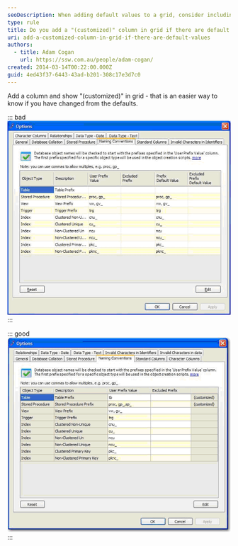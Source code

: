 ```yaml
---
seoDescription: When adding default values to a grid, consider including a "(customized)" column to easily identify changes from the defaults
type: rule
title: Do you add a "(customized)" column in grid if there are default values?
uri: add-a-customized-column-in-grid-if-there-are-default-values
authors:
  - title: Adam Cogan
    url: https://ssw.com.au/people/adam-cogan/
created: 2014-03-14T00:22:00.000Z
guid: 4ed43f37-6443-43ad-b201-308c17e3d7c0
---
```


Add a column and show "(customized)" in grid - that is an easier way to know if you have changed from the defaults.

<!--endintro-->

::: bad
![Figure: Bad example - You need to compare with the default values to know whether it is modified](badexampleforcustomizedcolumn.gif)
:::

::: good
![Figure: Good example - A "(customized)" column is an easier way to know if you have changed from the defaults](goodexampleforcustomizedcolumn.gif)
:::
